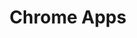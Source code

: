 ---
title: Chrome Apps
description: >
  Chrome Apps provided Chrome-specific APIs on top of 
  standardized web technologies to enable you to create experiences that
  had more access to the underlying operating system. They were
  deprecated in 2020. Support for all platforms will end in June 2022.
layout: 'layouts/project-landing.njk'
---